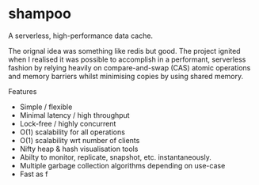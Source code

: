 # shampoo
A serverless, high-performance data cache.

The orignal idea was something like redis but good. The project ignited when I realised 
it was possible to accomplish in a performant, serverless fashion by relying 
heavily on compare-and-swap (CAS) atomic operations and memory barriers whilst 
minimising copies by using shared memory. 

Features
* Simple / flexible
* Minimal latency / high throughput
* Lock-free / highly concurrent
* O(1) scalability for all operations
* O(1) scalability wrt number of clients
* Nifty heap & hash visualisation tools
* Abilty to monitor, replicate, snapshot, etc. instantaneously.
* Multiple garbage collection algorithms depending on use-case
* Fast as f
